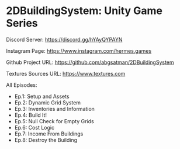 # 2DBuildingSystem: Unity Game Series

Discord Server:
https://discord.gg/hYAyQYPAYN

Instagram Page:
https://www.instagram.com/hermes.games

Github Project URL:
https://github.com/abgsatman/2DBuildingSystem

Textures Sources URL:
https://www.textures.com

All Episodes:
- Ep.1: Setup and Assets
- Ep.2: Dynamic Grid System
- Ep.3: Inventories and Information
- Ep.4: Build It!
- Ep.5: Null Check for Empty Grids
- Ep.6: Cost Logic
- Ep.7: Income From Buildings
- Ep.8: Destroy the Building

